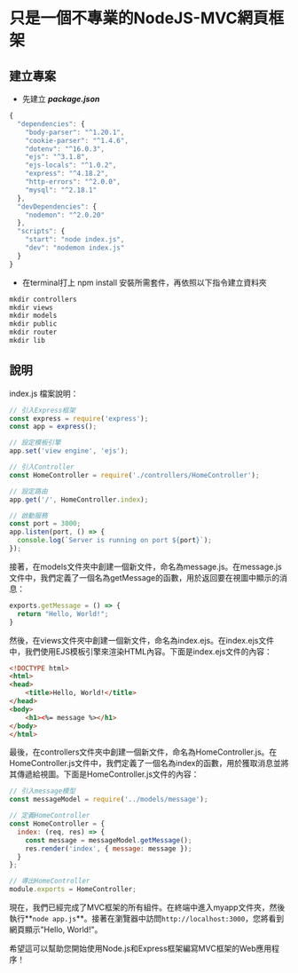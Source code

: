 # 只是一個不專業的NodeJS-MVC網頁框架

## 建立專案

- 先建立 ***package.json***

```jsx
{
  "dependencies": {
    "body-parser": "^1.20.1",
    "cookie-parser": "^1.4.6",
    "dotenv": "^16.0.3",
    "ejs": "^3.1.8",
    "ejs-locals": "^1.0.2",
    "express": "^4.18.2",
    "http-errors": "^2.0.0",
    "mysql": "^2.18.1"
  },
  "devDependencies": {
    "nodemon": "^2.0.20"
  },
  "scripts": {
    "start": "node index.js",
    "dev": "nodemon index.js"
  }
}
```

- 在terminal打上 npm install 安裝所需套件，再依照以下指令建立資料夾

```powershell
mkdir controllers
mkdir views
mkdir models
mkdir public
mkdir router
mkdir lib
```

## 說明
index.js 檔案說明：
```javascript
// 引入Express框架
const express = require('express');
const app = express();

// 設定模板引擎
app.set('view engine', 'ejs');

// 引入Controller
const HomeController = require('./controllers/HomeController');

// 設定路由
app.get('/', HomeController.index);

// 啟動服務
const port = 3000;
app.listen(port, () => {
  console.log(`Server is running on port ${port}`);
});
```

接著，在models文件夾中創建一個新文件，命名為message.js。在message.js文件中，我們定義了一個名為getMessage的函數，用於返回要在視圖中顯示的消息：

```javascript
exports.getMessage = () => {
  return "Hello, World!";
}
```

然後，在views文件夾中創建一個新文件，命名為index.ejs。在index.ejs文件中，我們使用EJS模板引擎來渲染HTML內容。下面是index.ejs文件的內容：

```html
<!DOCTYPE html>
<html>
<head>
	<title>Hello, World!</title>
</head>
<body>
	<h1><%= message %></h1>
</body>
</html>
```

最後，在controllers文件夾中創建一個新文件，命名為HomeController.js。在HomeController.js文件中，我們定義了一個名為index的函數，用於獲取消息並將其傳遞給視圖。下面是HomeController.js文件的內容：

```javascript
// 引入message模型
const messageModel = require('../models/message');

// 定義HomeController
const HomeController = {
  index: (req, res) => {
    const message = messageModel.getMessage();
    res.render('index', { message: message });
  }
};

// 導出HomeController
module.exports = HomeController;
```

現在，我們已經完成了MVC框架的所有組件。在終端中進入myapp文件夾，然後執行**`node app.js`**。接著在瀏覽器中訪問`http://localhost:3000`，您將看到網頁顯示"Hello, World!"。

希望這可以幫助您開始使用Node.js和Express框架編寫MVC框架的Web應用程序！
